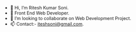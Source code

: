 - 👋 Hi, I’m Ritesh Kumar Soni.
- 👀 Front End Web Developer.
- 💞️ I’m looking to collaborate on Web Development Project.
- 📫 Contact:- iteshsoni@gmail.com.
